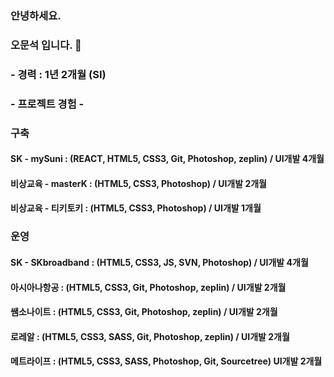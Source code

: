 ### 안녕하세요.
### 오문석 입니다. 👋

### - 경력 : 1년 2개월 (SI)
### - 프로젝트 경험 -

### 구축
#### SK - mySuni : (REACT, HTML5, CSS3, Git, Photoshop, zeplin) / UI개발 4개월
#### 비상교육 - masterK : (HTML5, CSS3, Photoshop) / UI개발 2개월
#### 비상교육 - 티키토키 : (HTML5, CSS3, Photoshop) / UI개발 1개월

### 운영
#### SK - SKbroadband : (HTML5, CSS3, JS, SVN, Photoshop) / UI개발 4개월
#### 아시아나항공 : (HTML5, CSS3, Git, Photoshop, zeplin) / UI개발 2개월
#### 쌤소나이트 : (HTML5, CSS3, Git, Photoshop, zeplin) / UI개발 2개월
#### 로레알 : (HTML5, CSS3, SASS, Git, Photoshop, zeplin) / UI개발 2개월
#### 메트라이프 : (HTML5, CSS3, SASS, Photoshop, Git, Sourcetree) UI개발 2개월


<!--
**journy002/journy002** is a ✨ _special_ ✨ repository because its `README.md` (this file) appears on your GitHub profile.

Here are some ideas to get you started:

- 🔭 I’m currently working on ...
- 🌱 I’m currently learning ...
- 👯 I’m looking to collaborate on ...
- 🤔 I’m looking for help with ...
- 💬 Ask me about ...
- 📫 How to reach me: ...
- 😄 Pronouns: ...
- ⚡ Fun fact: ...
-->
